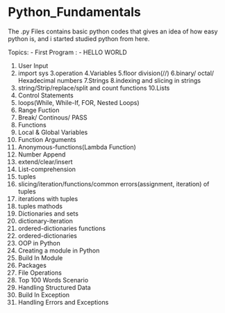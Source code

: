 # Python_Fundamentals
The .py Files contains basic python codes that gives an idea of how easy python is, and i started studied python from here.

Topics: - First Program : - HELLO WORLD
1. User Input
2. import sys
3.operation
4.Variables
5.floor division(//)
6.binary/ octal/ Hexadecimal numbers
7.Strings
8.indexing and slicing in strings
9. string/Strip/replace/split and count functions
10.Lists
11. Control Statements
12. loops(While, While-If, FOR, Nested Loops)
13. Range Fuction
14. Break/ Continous/ PASS
15. Functions
16. Local & Global Variables
17. Function Arguments
18. Anonymous-functions(Lambda Function)
19. Number Append
20. extend/clear/insert
21. List-comprehension
22. tuples
23. slicing/iteration/functions/common errors(assignment, iteration) of tuples
24. iterations with tuples
25. tuples mathods
26. Dictionaries and sets
27. dictionary-iteration
28. ordered-dictionaries functions
29. ordered-dictionaries
30. OOP in Python
31. Creating a module in Python
32. Build In Module
33. Packages
34. File Operations
35. Top 100 Words Scenario
36. Handling Structured Data
37. Build In Exception
38. Handling Errors and Exceptions
